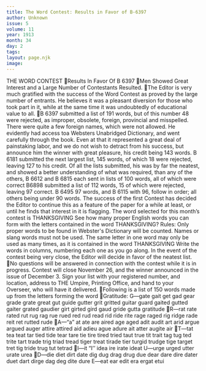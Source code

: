 ```yaml
---
title: The Word Contest: Results in Favor of B-6397
author: Unknown
issue: 5
volume: 11
year: 1913
month: 34
day: 2
tags:
layout: page.njk
image:
---
```

THE WORD CONTEST Results In Favor Of B 6397 Men Showed Great Interest and a Large Number of Contestants Resulted. The Editor is very much gratified with the success of the Word Contest as proved by the large number of entrants. He believes it was a pleasant diversion for those who took part in it, while at the same time it was undoubtedly of educational value to all. B 6397 submitted a list of 191 words, but of this number 48 were rejected, as improper, obsolete, foreign, provincial and misspelled. There were quite a few foreign names, which were not allowed. He evidently had access toa Websters Unabridged Dictionary, and went carefully through the book. Even at that it represented a great deal of painstaking labor, and we do not wish to detract from his success, but announce him the winner with great pleasure, his credit being 143 words. B 6181 submitted the next largest list, 145 words, of which 18 were rejected, leaving 127 to his credit. Of all the lists submitted, his was by far the neatest, and showed a better understanding of what was required, than any of the others, B 6612 and B 6815 each sent in lists of 100 words, all of which were correct B6898 submitted a list of 112 words, 15 of which were rejected, leaving 97 correct. B 6495 97 words, and B 6115 with 96, follow in order; all others being under 90 words. The success of the first Contest has decided the Editor to continue this as a feature of the paper for a while at least, or until he finds that interest in it is flagging. The word selected for this month’s contest is THANKSGIVING See how many proper English words you can form with the letters contained in the word THANKSGIVING? Rules: Only proper words to be found in Webster's Dictionary will be counted. Names or slang words must not be used. The same letter in one word may only be used as many times, as it is contained in the word THANKSGIVING Write the words in columns, numbering each one as you go along. In the event of the contest being very close, the Editor will decide in favor of the neatest list. No questions will be answered in connection with the contest while it is in progress. Contest will close November 26, and the winner announced in the issue of December 3. Sign your list with your registered number, and location, address to THE Umpire, Printing Office, and hand to your Overseer, who will have it delivered. Following is a list of 150 words made up from the letters forming the word Gratitude: G—gate gait get gad gear grade grate great gut guide gutter grit gritted guitar guard gaited gutted gaiter grated gaudier girt girted gird gaud gride gutta gratitude R—rat rate rated rut rug rag rue rued red rud read rid ride rite rage raged rig ridge rade reit ret rutted rude A—“a” at ate are aired age aged adit audit art arid argue argued auger attire attired aid adieu ague adure ait atter augite air T—tat tea teat tar tied tide tear tare tie tire tired tried taut true tit trait tag tug ted trite tart trade trig triad tread tiger treat tirade tier turgid trudge tige target tret tig tride trug tut tetrad I—it “I’’ idea ire irate ideat U—urge urged utter urate urea D—die diet dirt date dig dug drag drug due dear dare dire dater duet dart dirge dag deg dite dure E—eat ear edit era ergat etui 
